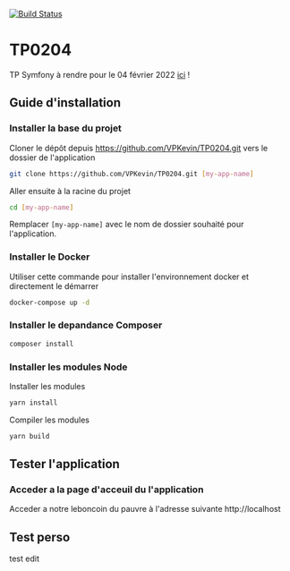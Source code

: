 [![Build Status](https://drone.kevinvieirapereira.fr/api/badges/VPKevin/TP0204/status.svg)](https://drone.kevinvieirapereira.fr/VPKevin/TP0204)
# TP0204
TP Symfony à rendre pour le 04 février 2022 [ici](https://hetic.arcplex.fr/index.php/projet-symfony/) !

## Guide d'installation

### Installer la base du projet

  Cloner le dépôt depuis https://github.com/VPKevin/TP0204.git vers le dossier de l'application
```bash
git clone https://github.com/VPKevin/TP0204.git [my-app-name]
```

Aller ensuite à la racine du projet
```bash
cd [my-app-name]
```
Remplacer `[my-app-name]` avec le nom de dossier souhaité pour l'application.

### Installer le Docker

Utiliser cette commande pour installer l'environnement docker et directement le démarrer  
```bash
docker-compose up -d
```

### Installer le depandance Composer

```bash
composer install
```

### Installer les modules Node

Installer les modules
```bash
yarn install
```

Compiler les modules
```bash
yarn build
```

## Tester l'application

### Acceder a la page d'acceuil du l'application

Acceder a notre leboncoin du pauvre à l'adresse suivante
http://localhost

## Test perso
test edit
